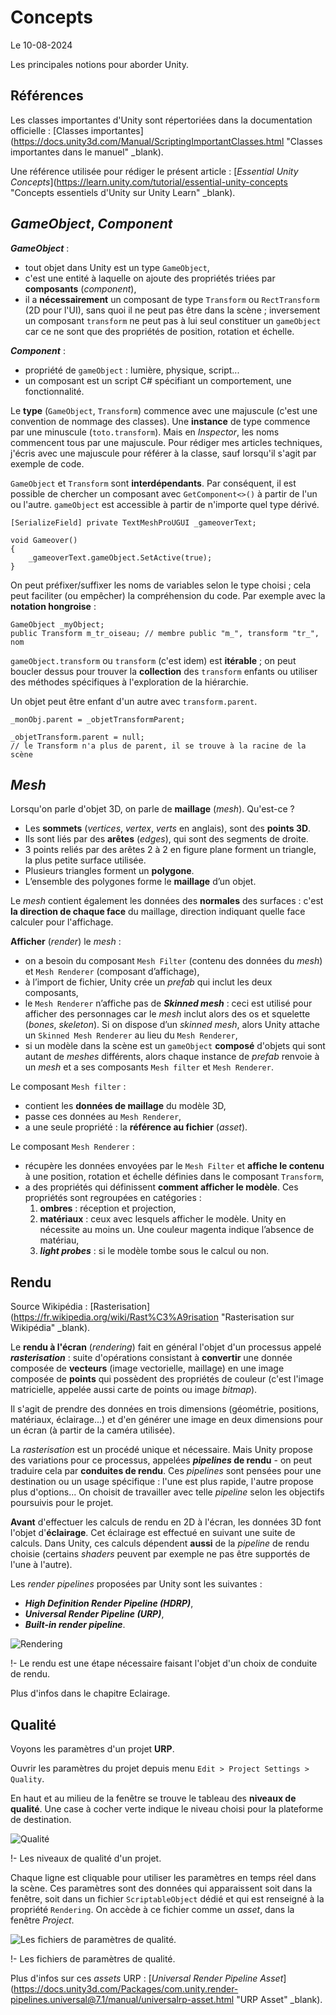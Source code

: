 # Concepts

Le 10-08-2024

Les principales notions pour aborder Unity.

## Références

Les classes importantes d'Unity sont répertoriées dans la documentation officielle : [Classes importantes](https://docs.unity3d.com/Manual/ScriptingImportantClasses.html "Classes importantes dans le manuel" _blank).

Une référence utilisée pour rédiger le présent article : [*Essential Unity Concepts*](https://learn.unity.com/tutorial/essential-unity-concepts "Concepts essentiels d'Unity sur Unity Learn" _blank).

## *GameObject*, *Component*

***GameObject*** : 
- tout objet dans Unity est un type `GameObject`, 
- c'est une entité à laquelle on ajoute des propriétés triées par **composants** (*component*),
- il a **nécessairement** un composant de type `Transform` ou  `RectTransform` (2D pour l'UI), sans quoi il ne peut pas être dans la scène ; inversement un composant `transform` ne peut pas à lui seul constituer un `gameObject` car ce ne sont que des propriétés de position, rotation et échelle. 

***Component*** : 
- propriété de `gameObject` : lumière, physique, script... 
- un composant est un script C# spécifiant un comportement, une fonctionnalité.

Le **type** (`GameObject`, `Transform`) commence avec une majuscule (c'est une convention de nommage des classes). Une **instance** de type commence par une minuscule (`toto.transform`). Mais en *Inspector*, les noms commencent tous par une majuscule. Pour rédiger mes articles techniques, j'écris avec une majuscule pour référer à la classe, sauf lorsqu'il s'agit par exemple de code.

`GameObject` et `Transform` sont **interdépendants**. Par conséquent, il est possible de chercher un composant avec `GetComponent<>()` à partir de l'un ou l'autre. `gameObject` est accessible à partir de n'importe quel type dérivé.
```
[SerializeField] private TextMeshProUGUI _gameoverText; 

void Gameover()
{
	_gameoverText.gameObject.SetActive(true);
}
```

On peut préfixer/suffixer les noms de variables selon le type choisi ; cela peut faciliter (ou empêcher) la compréhension du code. Par exemple avec la **notation hongroise** :
```
GameObject _myObject;
public Transform m_tr_oiseau; // membre public "m_", transform "tr_", nom
```

`gameObject.transform` ou `transform` (c'est idem) est **itérable** ; on peut boucler dessus pour trouver la  **collection** des `transform` enfants ou utiliser des méthodes spécifiques à l'exploration de la hiérarchie.

Un objet peut être enfant d'un autre avec `transform.parent`.
```
_monObj.parent = _objetTransformParent; 
```
```
_objetTransform.parent = null; 
// le Transform n'a plus de parent, il se trouve à la racine de la scène
```

## *Mesh*

Lorsqu'on parle d'objet 3D, on parle de **maillage** (*mesh*). Qu'est-ce ? 
- Les **sommets** (*vertices*, *vertex*, *verts* en anglais), sont des **points 3D**. 
- Ils sont liés par des **arêtes** (*edges*), qui sont des segments de droite.
- 3 points reliés par des arêtes 2 à 2 en figure plane forment un triangle, la plus petite surface utilisée.
- Plusieurs triangles forment un **polygone**.
- L’ensemble des polygones forme le **maillage** d’un objet.

Le *mesh* contient également les données des **normales** des surfaces : c'est **la direction de chaque face** du maillage, direction indiquant quelle face calculer pour l'affichage.

**Afficher** (*render*) le *mesh* :
- on a besoin du composant `Mesh Filter` (contenu des données du *mesh*) et `Mesh Renderer` (composant d’affichage),
- à l’import de fichier, Unity crée un *prefab* qui inclut les deux composants,
- le `Mesh Renderer` n’affiche pas de ***Skinned mesh*** : ceci est utilisé pour afficher des personnages car le *mesh* inclut alors des os et squelette (*bones*, *skeleton*). Si on dispose d’un *skinned mesh*, alors Unity attache un `Skinned Mesh Renderer` au lieu du `Mesh Renderer`,
- si un modèle dans la scène est un `gameObject` **composé** d'objets qui sont autant de *meshes* différents, alors chaque instance de *prefab* renvoie à un *mesh* et a ses composants `Mesh filter` et `Mesh Renderer`.

Le composant `Mesh filter` :
- contient les **données de maillage** du modèle 3D,
- passe ces données au `Mesh Renderer`,
- a une seule propriété : la **référence au fichier** (*asset*).

Le composant `Mesh Renderer` :
- récupère les données envoyées par le `Mesh Filter` et **affiche le contenu** à une position, rotation et échelle définies dans le composant `Transform`,
- a des propriétés qui définissent **comment afficher le modèle**. Ces propriétés sont regroupées en catégories :
	1. **ombres** : réception et projection,
	2. **matériaux** : ceux avec lesquels afficher le modèle. Unity en nécessite au moins un. Une couleur magenta indique l’absence de matériau,
	3. ***light probes*** : si le modèle tombe sous le calcul ou non.

## Rendu

Source Wikipédia : [Rasterisation](https://fr.wikipedia.org/wiki/Rast%C3%A9risation "Rasterisation sur Wikipédia" _blank).

Le **rendu à l'écran** (*rendering*) fait en général l'objet d'un processus appelé ***rasterisation*** : suite d'opérations consistant à **convertir** une donnée composée de **vecteurs** (image vectorielle, maillage) en une image composée de **points** qui possèdent des propriétés de couleur (c'est l'image matricielle, appelée aussi carte de points ou image *bitmap*). 

Il s'agit de prendre des données en trois dimensions (géométrie, positions, matériaux, éclairage...) et d'en générer une image en deux dimensions pour un écran (à partir de la caméra utilisée).

La *rasterisation* est un procédé unique et nécessaire. Mais Unity propose des variations pour ce processus, appelées ***pipelines* de rendu** - on peut traduire cela par **conduites de rendu**. Ces *pipelines* sont pensées pour une destination ou un usage spécifique : l'une est plus rapide, l'autre propose plus d'options... On choisit de travailler avec telle *pipeline* selon les objectifs poursuivis pour le projet.

**Avant** d'effectuer les calculs de rendu en 2D à l'écran, les données 3D font l'objet d'**éclairage**. Cet éclairage est effectué en suivant une suite de calculs. Dans Unity, ces calculs dépendent **aussi** de la *pipeline* de rendu choisie (certains *shaders* peuvent par exemple ne pas être supportés de l'une à l'autre). 

Les *render pipelines* proposées par Unity sont les suivantes :
- ***High Definition Render Pipeline (HDRP)***,
- ***Universal Render Pipeline (URP)***,
- ***Built-in render pipeline***.

![Rendering](../../media/unity/Rendering.svg)

!- Le rendu est une étape nécessaire faisant l'objet d'un choix de conduite de rendu.

Plus d'infos dans le chapitre Eclairage.

## Qualité

Voyons les paramètres d'un projet **URP**.

Ouvrir  les paramètres du projet depuis menu `Edit > Project Settings > Quality`. 

En haut et au milieu de la fenêtre se trouve le tableau des **niveaux de qualité**. Une case à cocher verte indique le niveau choisi pour la plateforme de destination.

![Qualité](../../media/unity/Quality.png)

!- Les niveaux de qualité d'un projet.

Chaque ligne est cliquable pour utiliser les paramètres en temps réel dans la scène. Ces paramètres sont des données qui apparaissent soit dans la fenêtre, soit dans un fichier `ScriptableObject` dédié et qui est renseigné à la propriété `Rendering`. On accède à ce fichier comme un *asset*, dans la fenêtre *Project*.

![Les fichiers de paramètres de qualité.](../../media/unity/QualitySO.png)

!- Les fichiers de paramètres de qualité.

Plus d'infos sur ces *assets* URP : [*Universal Render Pipeline Asset*](https://docs.unity3d.com/Packages/com.unity.render-pipelines.universal@7.1/manual/universalrp-asset.html "URP Asset" _blank).
